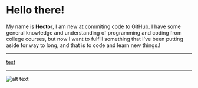 # Hello there!

My name is **Hector**, I am new at commiting code to GitHub. I have some general knowledge and understanding of programming and coding from college courses, but now I want to fulfill something that I've been putting aside for way to long, and that is to code and learn new things.!

---
[test](https://www.google.com)

---

![alt text](https://github.com/HJohanP/website/assets/34843065/9685ab7f-3c74-43f3-8274-5f5ea95dff88)
